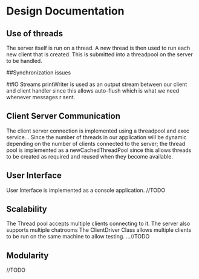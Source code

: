 # Design Documentation

## Use of threads
The server itself is run on a thread.
A new thread is then used to run each new client that is created.
This is submitted into a threadpool on the server to be handled.

##Synchronization issues


##IO Streams
printWriter is used as an output stream between our client and client handler
since this allows auto-flush which is what we need whenever messages r sent.

## Client Server Communication
The client server connection is implemented using a threadpool and exec service...
Since the number of threads in our application will be dynamic depending on the 
number of clients connected to the server; the thread pool is implemented as a newCachedThreadPool
since this allows threads to be created as required and reused when they become available.



## User Interface
User Interface is implemented as a console application. //TODO


##




## Scalability
The Thread pool accepts multiple clients connecting to it.
The server also supports multiple chatrooms
The ClientDriver Class allows multiple clients to be run on the same machine to allow testing.
...//TODO

## Modularity
//TODO